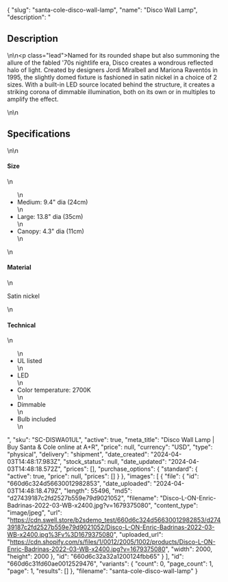 {
  "slug": "santa-cole-disco-wall-lamp",
  "name": "Disco Wall Lamp",
  "description": "<h2>Description</h2>\n<!-- split -->\n<p class=\"lead\">Named for its rounded shape but also summoning the allure of the fabled '70s nightlife era, Disco creates a wondrous reflected halo of light. Created by designers Jordi Miralbell and Mariona Raventós in 1995, the slightly domed fixture is fashioned in satin nickel in a choice of 2 sizes. With a built-in LED source located behind the structure, it creates a striking corona of dimmable illumination, both on its own or in multiples to amplify the effect.</p>\n<!-- split -->\n<h2>Specifications</h2>\n<!-- split -->\n<h4>Size</h4>\n<ul>\n<li>Medium: 9.4\" dia (24cm)</li>\n<li>Large: 13.8\" dia (35cm)</li>\n<li>Canopy: 4.3\" dia (11cm)</li>\n</ul>\n<h4>Material</h4>\n<p>Satin nickel</p>\n<h4>Technical</h4>\n<ul>\n<li>UL listed</li>\n<li>LED</li>\n<li>Color temperature: 2700K</li>\n<li>Dimmable</li>\n<li>Bulb included</li>\n</ul>",
  "sku": "SC-DISWA01UL",
  "active": true,
  "meta_title": "Disco Wall Lamp | Buy Santa & Cole online at A+R",
  "price": null,
  "currency": "USD",
  "type": "physical",
  "delivery": "shipment",
  "date_created": "2024-04-03T14:48:17.983Z",
  "stock_status": null,
  "date_updated": "2024-04-03T14:48:18.572Z",
  "prices": [],
  "purchase_options": {
    "standard": {
      "active": true,
      "price": null,
      "prices": []
    }
  },
  "images": [
    {
      "file": {
        "id": "660d6c324d56630012982853",
        "date_uploaded": "2024-04-03T14:48:18.479Z",
        "length": 55496,
        "md5": "d27439187c2fd2527b559e79d9021052",
        "filename": "Disco-L-ON-Enric-Badrinas-2022-03-WB-x2400.jpg?v=1679375080",
        "content_type": "image/jpeg",
        "url": "https://cdn.swell.store/b2sdemo_test/660d6c324d56630012982853/d27439187c2fd2527b559e79d9021052/Disco-L-ON-Enric-Badrinas-2022-03-WB-x2400.jpg%3Fv%3D1679375080",
        "uploaded_url": "https://cdn.shopify.com/s/files/1/0012/2005/1002/products/Disco-L-ON-Enric-Badrinas-2022-03-WB-x2400.jpg?v=1679375080",
        "width": 2000,
        "height": 2000
      },
      "id": "660d6c32a32a1200124fbb65"
    }
  ],
  "id": "660d6c31fd60ae0012529476",
  "variants": {
    "count": 0,
    "page_count": 1,
    "page": 1,
    "results": []
  },
  "filename": "santa-cole-disco-wall-lamp"
}
